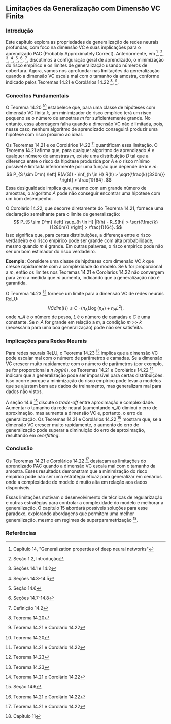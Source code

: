 ## Limitações da Generalização com Dimensão VC Finita

### Introdução
Este capítulo explora as propriedades de generalização de redes neurais profundas, com foco na dimensão VC e suas implicações para o aprendizado PAC (Probably Approximately Correct). Anteriormente, em [^1], [^2], [^3], [^4], [^5], [^6], [^7], discutimos a configuração geral de aprendizado, o minimização do risco empírico e os limites de generalização usando números de cobertura. Agora, vamos nos aprofundar nas limitações da generalização quando a dimensão VC escala mal com o tamanho da amostra, conforme indicado pelos Teoremas 14.21 e Corolários 14.22 [^13], [^14].

### Conceitos Fundamentais
O Teorema 14.20 [^13] estabelece que, para uma classe de hipóteses com dimensão VC finita *k*, um minimizador de risco empírico terá um risco pequeno se o número de amostras *m* for suficientemente grande. No entanto, essa abordagem falha quando a dimensão VC não é limitada, pois, nesse caso, nenhum algoritmo de aprendizado conseguirá produzir uma hipótese com risco próximo ao ideal.

Os Teoremas 14.21 e os Corolários 14.22 [^14] quantificam essa limitação. O Teorema 14.21 afirma que, para qualquer algoritmo de aprendizado *A* e qualquer número de amostras *m*, existe uma distribuição *D* tal que a diferença entre o risco da hipótese produzida por *A* e o risco mínimo possível é limitada inferiormente por uma função que depende de *k* e *m*:
$$
P_{S \sim D^m} \left[ R(A(S)) - \inf_{h \in H} R(h) > \sqrt{\frac{k}{320m}} \right] > \frac{1}{64}.
$$
Essa desigualdade implica que, mesmo com um grande número de amostras, o algoritmo *A* pode não conseguir encontrar uma hipótese com um bom desempenho.

O Corolário 14.22, que decorre diretamente do Teorema 14.21, fornece uma declaração semelhante para o limite de generalização:
$$
P_{S \sim D^m} \left[ \sup_{h \in H} |R(h) - R_S(h)| > \sqrt{\frac{k}{1280m}} \right] > \frac{1}{64}.
$$
Isso significa que, para certas distribuições, a diferença entre o risco verdadeiro e o risco empírico pode ser grande com alta probabilidade, mesmo quando *m* é grande. Em outras palavras, o risco empírico pode não ser um bom estimador do risco verdadeiro.

**Exemplo:** Considere uma classe de hipóteses com dimensão VC *k* que cresce rapidamente com a complexidade do modelo. Se *k* for proporcional a *m*, então os limites nos Teoremas 14.21 e Corolários 14.22 não convergem para zero à medida que *m* aumenta, indicando que a generalização não é garantida.

O Teorema 14.23 [^15] fornece um limite para a dimensão VC de redes neurais ReLU:
$$
VCdim(H) \leq C \cdot (n_A L \log(n_A) + n_A L^2),
$$
onde *n_A* é o número de pesos, *L* é o número de camadas e *C* é uma constante. Se *n_A* for grande em relação a *m*, a condição *m >> k* (necessária para uma boa generalização) pode não ser satisfeita.

### Implicações para Redes Neurais
Para redes neurais ReLU, o Teorema 14.23 [^15] implica que a dimensão VC pode escalar mal com o número de parâmetros e camadas. Se a dimensão VC crescer muito rapidamente com o número de parâmetros (por exemplo, se for proporcional a *n log(n)*), os Teoremas 14.21 e Corolários 14.22 [^14] indicam que a generalização pode ser impossível para certas distribuições. Isso ocorre porque a minimização do risco empírico pode levar a modelos que se ajustam bem aos dados de treinamento, mas generalizam mal para dados não vistos.

A seção 14.6 [^10] discute o *trade-off* entre aproximação e complexidade. Aumentar o tamanho da rede neural (aumentando *n_A*) diminui o erro de aproximação, mas aumenta a dimensão VC e, portanto, o erro de generalização. Os Teoremas 14.21 e Corolários 14.22 [^14] mostram que, se a dimensão VC crescer muito rapidamente, o aumento do erro de generalização pode superar a diminuição do erro de aproximação, resultando em *overfitting*.

### Conclusão
Os Teoremas 14.21 e Corolários 14.22 [^14] destacam as limitações do aprendizado PAC quando a dimensão VC escala mal com o tamanho da amostra. Esses resultados demonstram que a minimização do risco empírico pode não ser uma estratégia eficaz para generalizar em cenários onde a complexidade do modelo é muito alta em relação aos dados disponíveis.

Essas limitações motivam o desenvolvimento de técnicas de regularização e outras estratégias para controlar a complexidade do modelo e melhorar a generalização. O capítulo 15 abordará possíveis soluções para esse paradoxo, explorando abordagens que permitem uma melhor generalização, mesmo em regimes de superparametrização [^11].

### Referências
[^1]: Capítulo 14, "Generalization properties of deep neural networks"
[^2]: Seção 1.2, Introdução
[^3]: Seções 14.1 e 14.2
[^4]: Seções 14.3-14.5
[^5]: Seção 14.6
[^6]: Seções 14.7-14.8
[^7]: Definição 14.2
[^8]: Definição 14.4
[^9]: Definição 14.5
[^10]: Seção 14.6
[^11]: Capítulo 11
[^12]: Teorema 14.20
[^13]: Teorema 14.20
[^14]: Teorema 14.21 e Corolário 14.22
[^15]: Teorema 14.23
<!-- END -->